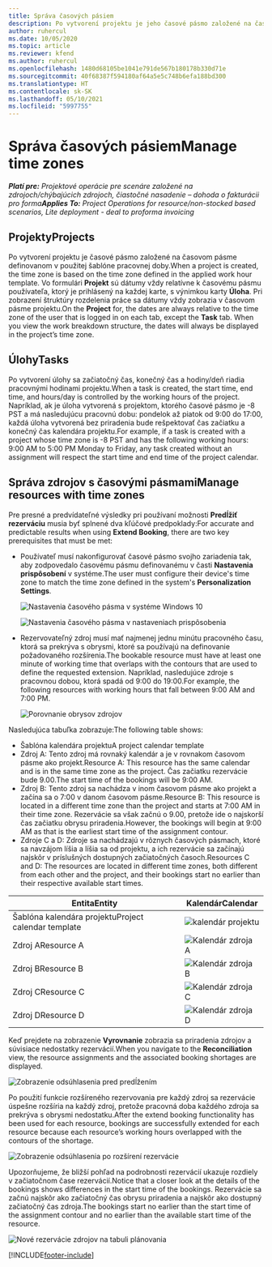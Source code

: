 ```yaml
---
title: Správa časových pásiem
description: Po vytvorení projektu je jeho časové pásmo založené na časovom pásme definovanom v použitej šablóne pracovnej doby.
author: ruhercul
ms.date: 10/05/2020
ms.topic: article
ms.reviewer: kfend
ms.author: ruhercul
ms.openlocfilehash: 1480d68105be1041e791de567b180178b330d71e
ms.sourcegitcommit: 40f68387f594180af64a5e5c748b6efa188bd300
ms.translationtype: HT
ms.contentlocale: sk-SK
ms.lasthandoff: 05/10/2021
ms.locfileid: "5997755"
---
```

# <a name="manage-time-zones"></a><span data-ttu-id="8f3b1-103">Správa časových pásiem</span><span class="sxs-lookup"><span data-stu-id="8f3b1-103">Manage time zones</span></span>

<span data-ttu-id="8f3b1-104">_**Platí pre:** Projektové operácie pre scenáre založené na zdrojoch/chýbajúcich zdrojoch, čiastočné nasadenie – dohoda o fakturácii pro forma_</span><span class="sxs-lookup"><span data-stu-id="8f3b1-104">_**Applies To:** Project Operations for resource/non-stocked based scenarios, Lite deployment - deal to proforma invoicing_</span></span>


## <a name="projects"></a><span data-ttu-id="8f3b1-105">Projekty</span><span class="sxs-lookup"><span data-stu-id="8f3b1-105">Projects</span></span>

<span data-ttu-id="8f3b1-106">Po vytvorení projektu je časové pásmo založené na časovom pásme definovanom v použitej šablóne pracovnej doby.</span><span class="sxs-lookup"><span data-stu-id="8f3b1-106">When a project is created, the time zone is based on the time zone defined in the applied work hour template.</span></span> <span data-ttu-id="8f3b1-107">Vo formulári **Projekt** sú dátumy vždy relatívne k časovému pásmu používateľa, ktorý je prihlásený na každej karte, s výnimkou karty **Úloha**. Pri zobrazení štruktúry rozdelenia práce sa dátumy vždy zobrazia v časovom pásme projektu.</span><span class="sxs-lookup"><span data-stu-id="8f3b1-107">On the **Project** for, the dates are always relative to the time zone of the user that is logged in on each tab, except the **Task** tab. When you view the work breakdown structure, the dates will always be displayed in the project’s time zone.</span></span>

## <a name="tasks"></a><span data-ttu-id="8f3b1-108">Úlohy</span><span class="sxs-lookup"><span data-stu-id="8f3b1-108">Tasks</span></span>

<span data-ttu-id="8f3b1-109">Po vytvorení úlohy sa začiatočný čas, konečný čas a hodiny/deň riadia pracovnými hodinami projektu.</span><span class="sxs-lookup"><span data-stu-id="8f3b1-109">When a task is created, the start time, end time, and hours/day is controlled by the working hours of the project.</span></span> <span data-ttu-id="8f3b1-110">Napríklad, ak je úloha vytvorená s projektom, ktorého časové pásmo je -8 PST a má nasledujúcu pracovnú dobu: pondelok až piatok od 9:00 do 17:00, každá úloha vytvorená bez priradenia bude rešpektovať čas začiatku a konečný čas kalendára projektu.</span><span class="sxs-lookup"><span data-stu-id="8f3b1-110">For example, if a task is created with a project whose time zone is -8 PST and has the following working hours: 9:00 AM to 5:00 PM Monday to Friday, any task created without an assignment will respect the start time and end time of the project calendar.</span></span>

## <a name="manage-resources-with-time-zones"></a><span data-ttu-id="8f3b1-111">Správa zdrojov s časovými pásmami</span><span class="sxs-lookup"><span data-stu-id="8f3b1-111">Manage resources with time zones</span></span>

<span data-ttu-id="8f3b1-112">Pre presné a predvídateľné výsledky pri používaní možnosti **Predĺžiť rezerváciu** musia byť splnené dva kľúčové predpoklady:</span><span class="sxs-lookup"><span data-stu-id="8f3b1-112">For accurate and predictable results when using **Extend Booking**, there are two key prerequisites that must be met:</span></span>  

- <span data-ttu-id="8f3b1-113">Používateľ musí nakonfigurovať časové pásmo svojho zariadenia tak, aby zodpovedalo časovému pásmu definovanému v časti **Nastavenia prispôsobení** v systéme.</span><span class="sxs-lookup"><span data-stu-id="8f3b1-113">The user must configure their device's time zone to match the time zone defined in the system's **Personalization Settings**.</span></span>
 
  ![Nastavenia časového pásma v systéme Windows 10](media/reconcile-assignments-03.png)

  ![Nastavenia časového pásma v nastaveniach prispôsobenia](media/reconcile-assignments-04.png)
 
- <span data-ttu-id="8f3b1-116">Rezervovateľný zdroj musí mať najmenej jednu minútu pracovného času, ktorá sa prekrýva s obrysmi, ktoré sa používajú na definovanie požadovaného rozšírenia.</span><span class="sxs-lookup"><span data-stu-id="8f3b1-116">The bookable resource must have at least one minute of working time that overlaps with the contours that are used to define the requested extension.</span></span> <span data-ttu-id="8f3b1-117">Napríklad, nasledujúce zdroje s pracovnou dobou, ktorá spadá od 9:00 do 19:00.</span><span class="sxs-lookup"><span data-stu-id="8f3b1-117">For example, the following resources with working hours that fall between 9:00 AM and 7:00 PM.</span></span> 

  ![Porovnanie obrysov zdrojov](media/reconcile-assignments-05.png)

<span data-ttu-id="8f3b1-119">Nasledujúca tabuľka zobrazuje:</span><span class="sxs-lookup"><span data-stu-id="8f3b1-119">The following table shows:</span></span>

- <span data-ttu-id="8f3b1-120">Šablóna kalendára projektu</span><span class="sxs-lookup"><span data-stu-id="8f3b1-120">A project calendar template</span></span>
- <span data-ttu-id="8f3b1-121">Zdroj A: Tento zdroj má rovnaký kalendár a je v rovnakom časovom pásme ako projekt.</span><span class="sxs-lookup"><span data-stu-id="8f3b1-121">Resource A: This resource has the same calendar and is in the same time zone as the project.</span></span> <span data-ttu-id="8f3b1-122">Čas začiatku rezervácie bude 9.00.</span><span class="sxs-lookup"><span data-stu-id="8f3b1-122">The start time of the bookings will be 9:00 AM.</span></span>
- <span data-ttu-id="8f3b1-123">Zdroj B: Tento zdroj sa nachádza v inom časovom pásme ako projekt a začína sa o 7:00 v danom časovom pásme.</span><span class="sxs-lookup"><span data-stu-id="8f3b1-123">Resource B: This resource is located in a different time zone than the project and starts at 7:00 AM in their time zone.</span></span> <span data-ttu-id="8f3b1-124">Rezervácie sa však začnú o 9.00, pretože ide o najskorší čas začiatku obrysu priradenia.</span><span class="sxs-lookup"><span data-stu-id="8f3b1-124">However, the bookings will begin at 9:00 AM as that is the earliest start time of the assignment contour.</span></span>
- <span data-ttu-id="8f3b1-125">Zdroje C a D: Zdroje sa nachádzajú v rôznych časových pásmach, ktoré sa navzájom líšia a líšia sa od projektu, a ich rezervácie sa začínajú najskôr v príslušných dostupných začiatočných časoch.</span><span class="sxs-lookup"><span data-stu-id="8f3b1-125">Resources C and D: The resources are located in different time zones, both different from each other and the project, and their bookings start no earlier than their respective available start times.</span></span>

|<span data-ttu-id="8f3b1-126">Entita</span><span class="sxs-lookup"><span data-stu-id="8f3b1-126">Entity</span></span>  |<span data-ttu-id="8f3b1-127">Kalendár</span><span class="sxs-lookup"><span data-stu-id="8f3b1-127">Calendar</span></span>  |
|-|-|
|<span data-ttu-id="8f3b1-128">Šablóna kalendára projektu</span><span class="sxs-lookup"><span data-stu-id="8f3b1-128">Project calendar template</span></span>   | ![kalendár projektu](media/reconcile-assignments-06.png) |
|<span data-ttu-id="8f3b1-130">Zdroj A</span><span class="sxs-lookup"><span data-stu-id="8f3b1-130">Resource A</span></span>  | ![Kalendár zdroja A](media/reconcile-assignments-06.png) |
|<span data-ttu-id="8f3b1-132">Zdroj B</span><span class="sxs-lookup"><span data-stu-id="8f3b1-132">Resource B</span></span>  |  ![Kalendár zdroja B](media/reconcile-assignments-07.png) |
|<span data-ttu-id="8f3b1-134">Zdroj C</span><span class="sxs-lookup"><span data-stu-id="8f3b1-134">Resource C</span></span>  |  ![Kalendár zdroja C](media/reconcile-assignments-08.png) |
|<span data-ttu-id="8f3b1-136">Zdroj D</span><span class="sxs-lookup"><span data-stu-id="8f3b1-136">Resource D</span></span>  | ![Kalendár zdroja D](media/reconcile-assignments-09.png)  |
 
<span data-ttu-id="8f3b1-138">Keď prejdete na zobrazenie **Vyrovnanie** zobrazia sa priradenia zdrojov a súvisiace nedostatky rezervácií.</span><span class="sxs-lookup"><span data-stu-id="8f3b1-138">When you navigate to the **Reconciliation** view, the resource assignments and the associated booking shortages are displayed.</span></span>

![Zobrazenie odsúhlasenia pred predĺžením](media/reconcile-assignments-10.png)

<span data-ttu-id="8f3b1-140">Po použití funkcie rozšíreného rezervovania pre každý zdroj sa rezervácie úspešne rozšíria na každý zdroj, pretože pracovná doba každého zdroja sa prekrýva s obrysmi nedostatku.</span><span class="sxs-lookup"><span data-stu-id="8f3b1-140">After the extend booking functionality has been used for each resource, bookings are successfully extended for each resource because each resource’s working hours overlapped with the contours of the shortage.</span></span>

![Zobrazenie odsúhlasenia po rozšírení rezervácie](media/reconcile-assignments-11.png) 

<span data-ttu-id="8f3b1-142">Upozorňujeme, že bližší pohľad na podrobnosti rezervácií ukazuje rozdiely v začiatočnom čase rezervácií.</span><span class="sxs-lookup"><span data-stu-id="8f3b1-142">Notice that a closer look at the details of the bookings shows differences in the start time of the bookings.</span></span> <span data-ttu-id="8f3b1-143">Rezervácie sa začnú najskôr ako začiatočný čas obrysu priradenia a najskôr ako dostupný začiatočný čas zdroja.</span><span class="sxs-lookup"><span data-stu-id="8f3b1-143">The bookings start no earlier than the start time of the assignment contour and no earlier than the available start time of the resource.</span></span>

![Nové rezervácie zdrojov na tabuli plánovania](media/reconcile-assignments-12.png)


[!INCLUDE[footer-include](../includes/footer-banner.md)]